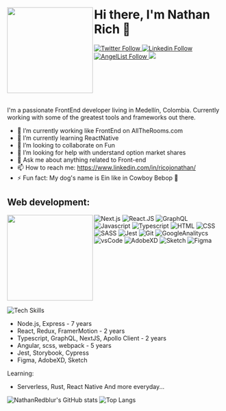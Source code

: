 <div id="head">
  <img src="https://media4.giphy.com/media/Gi8ilHwjq6kcU/giphy.gif?cid=790b7611eb5ec2968647e8614a140bf1a1b6122a86062cf2&rid=giphy.gif&ct=g" 
       width="200" align="left" />
  <h1>Hi there, I'm Nathan Rich 👋</h1>
  
  <div id="badges">
    <a href="https://twitter.com/NathanRedBlur">
      <img src="https://img.shields.io/badge/twitter--green?logo=twitter&style=social" alt="Twitter Follow"/>
    </a>
    <a href="https://www.linkedin.com/in/ricojonathan/L">
      <img src="https://img.shields.io/badge/linkedin--green?logo=linkedin&style=social" alt="Linkedin Follow"/>
    </a>
    <a href="https://angel.co/u/nathanredblur">
      <img src="https://img.shields.io/badge/AngelList--green?logo=AngelList&style=social" alt="AngelList Follow"/>
    </a>
    <img src="https://komarev.com/ghpvc/?username=nathanredblur&color=blueviolet" />
  </div>

  <br clear="left"/>
</div>
<br />

I'm a passionate FrontEnd developer living in Medellín, Colombia. Currently working with some of the greatest tools and frameworks out there. 

- 🔭 I’m currently working like FrontEnd on AllTheRooms.com
- 🌱 I’m currently learning ReactNative
- 👯 I’m looking to collaborate on Fun
- 🤔 I’m looking for help with understand option market shares
- 💬 Ask me about anything related to Front-end
- 📫 How to reach me: https://www.linkedin.com/in/ricojonathan/
- ⚡ Fun fact: My dog's name is Ein like in Cowboy Bebop 🦮


## Web development:

<img src="https://media1.giphy.com/media/kz6cm1kKle2MYkHtJF/giphy.gif?cid=790b76114fc4ac86c48327b37edba6dc8a3b30d8224433c6&rid=giphy.gif&ct=g" 
     width="200" align="left"/>

![Next.js](https://img.shields.io/badge/next.js-000000?style=for-the-badge&logo=next.js&logoColor=white)
![React.JS](https://img.shields.io/badge/React-20232A?style=for-the-badge&logo=react&logoColor=61DAFB)
![GraphQL](https://img.shields.io/badge/GraphQl-E10098?style=for-the-badge&logo=graphql&logoColor=white)
![Javascript](https://img.shields.io/badge/JavaScript-323330?style=for-the-badge&logo=javascript&logoColor=F7DF1E)
![Typescript](https://img.shields.io/badge/TypeScript-007ACC?style=for-the-badge&logo=typescript&logoColor=white)
![HTML](https://img.shields.io/badge/HTML5-E34F26?style=for-the-badge&logo=html5&logoColor=white)
![CSS](https://img.shields.io/badge/CSS3-1572B6?style=for-the-badge&logo=css3&logoColor=white)
![SASS](https://img.shields.io/badge/Sass-CC6699?style=for-the-badge&logo=sass&logoColor=white)
![Jest](https://img.shields.io/badge/Jest-C21325?style=for-the-badge&logo=jest&logoColor=white)
![Git](https://img.shields.io/badge/Git-F05032?style=for-the-badge&logo=git&logoColor=white)
![GoogleAnalitycs](https://img.shields.io/badge/Google%20Analytics-E37400?style=for-the-badge&logo=google%20analytics&logoColor=white)
![vsCode](https://img.shields.io/badge/Visual_Studio_Code-0078D4?style=for-the-badge&logo=visual%20studio%20code&logoColor=white)
![AdobeXD](https://img.shields.io/badge/Adobe%20XD-FF61F6?style=for-the-badge&logo=Adobe%20XD&logoColor=white)
![Sketch](https://img.shields.io/badge/Sketch-F7B500?style=for-the-badge&logo=Sketch&logoColor=white)
![Figma](https://img.shields.io/badge/figma-%23F24E1E.svg?style=for-the-badge&logo=figma&logoColor=white)

<br clear="left"/>

![Tech Skills ](https://cr-skills-chart-widget.azurewebsites.net/api/api?username=nathanredblur)

- Node.js, Express - 7 years
- React, Redux, FramerMotion - 2 years
- Typescript, GraphQL, NextJS, Apollo Client - 2 years
- Angular, scss, webpack - 5 years
- Jest, Storybook, Cypress
- Figma, AdobeXD, Sketch

Learning:
- Serverless, Rust, React Native
And more everyday...


![NathanRedblur's GitHub stats](https://github-readme-stats.vercel.app/api?username=nathanredblur&count_private=true&show_icons=true) ![Top Langs](https://github-readme-stats.vercel.app/api/top-langs/?username=nathanredblur&layout=compact) 
  

